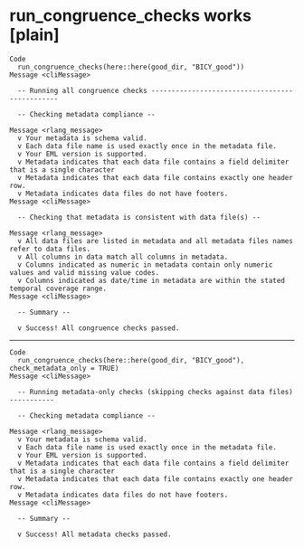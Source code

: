 # run_congruence_checks works [plain]

    Code
      run_congruence_checks(here::here(good_dir, "BICY_good"))
    Message <cliMessage>
      
      -- Running all congruence checks -----------------------------------------------
      
      -- Checking metadata compliance --
      
    Message <rlang_message>
      v Your metadata is schema valid.
      v Each data file name is used exactly once in the metadata file.
      v Your EML version is supported.
      v Metadata indicates that each data file contains a field delimiter that is a single character
      v Metadata indicates that each data file contains exactly one header row.
      v Metadata indicates data files do not have footers.
    Message <cliMessage>
      
      -- Checking that metadata is consistent with data file(s) --
      
    Message <rlang_message>
      v All data files are listed in metadata and all metadata files names refer to data files.
      v All columns in data match all columns in metadata.
      v Columns indicated as numeric in metadata contain only numeric values and valid missing value codes.
      v Columns indicated as date/time in metadata are within the stated temporal coverage range.
    Message <cliMessage>
      
      -- Summary --
      
      v Success! All congruence checks passed.

---

    Code
      run_congruence_checks(here::here(good_dir, "BICY_good"), check_metadata_only = TRUE)
    Message <cliMessage>
      
      -- Running metadata-only checks (skipping checks against data files) -----------
      
      -- Checking metadata compliance --
      
    Message <rlang_message>
      v Your metadata is schema valid.
      v Each data file name is used exactly once in the metadata file.
      v Your EML version is supported.
      v Metadata indicates that each data file contains a field delimiter that is a single character
      v Metadata indicates that each data file contains exactly one header row.
      v Metadata indicates data files do not have footers.
    Message <cliMessage>
      
      -- Summary --
      
      v Success! All metadata checks passed.

